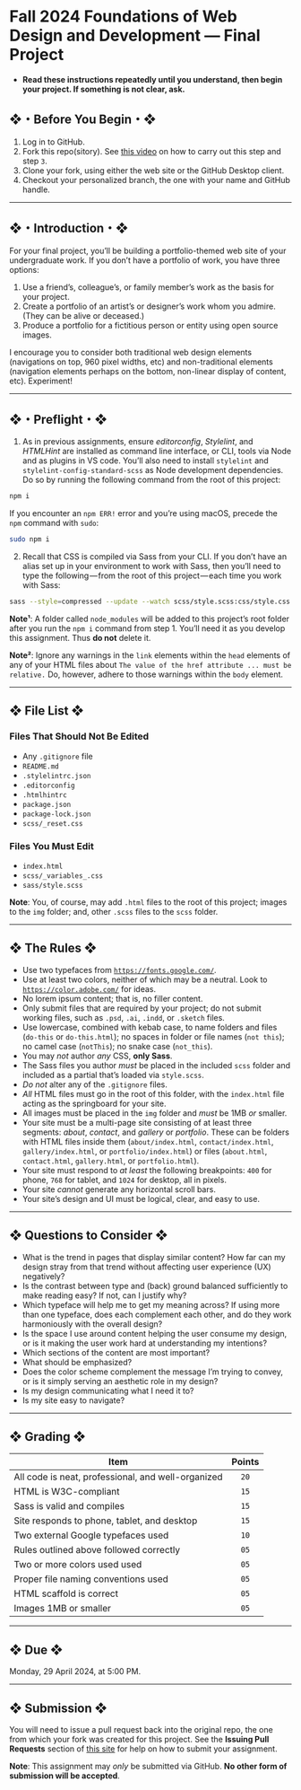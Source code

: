 # Fall 2024 Foundations of Web Design and Development — Final Project

* **Read these instructions repeatedly until you understand, then begin your project. If something is not clear, ask.**

## ❖・Before You Begin・❖

1. Log in to GitHub.
2. Fork this repo(sitory). See [this video](http://code-warrior.github.io/tutorials/git/github/forking-and-cloning-at-the-github-web-site/) on how to carry out this step and step `3`.
3. Clone your fork, using either the web site or the GitHub Desktop client.
4. Checkout your personalized branch, the one with your name and GitHub handle.

---

## ❖・Introduction・❖

For your final project, you’ll be building a portfolio-themed web site of your undergraduate work. If you don’t have a portfolio of work, you have three options:

1. Use a friend’s, colleague’s, or family member’s work as the basis for your project.
2. Create a portfolio of an artist’s or designer’s work whom you admire. (They can be alive or deceased.)
3. Produce a portfolio for a fictitious person or entity using open source images.

I encourage you to consider both traditional web design elements (navigations on top, 960 pixel widths, etc) and non-traditional elements (navigation elements perhaps on the bottom, non-linear display of content, etc). Experiment!

---

## ❖・Preflight・❖

1. As in previous assignments, ensure _editorconfig_, _Stylelint_, and _HTMLHint_ are installed as command line interface, or CLI, tools via Node and as plugins in VS code. You’ll also need to install `stylelint` and `stylelint-config-standard-scss` as Node development dependencies. Do so by running the following command from the root of this project:

```bash
npm i
```

If you encounter an `npm ERR!` error and you’re using macOS, precede the `npm` command with `sudo`:

```bash
sudo npm i
```

2. Recall that CSS is compiled via Sass from your CLI. If you don’t have an alias set up in your environment to work with Sass, then you’ll need to type the following — from the root of this project — each time you work with Sass:

```bash
sass --style=compressed --update --watch scss/style.scss:css/style.css
```

**Note¹**: A folder called `node_modules` will be added to this project’s root folder after you run the `npm i` command from step 1. You’ll need it as you develop this assignment. Thus **do not** delete it.

**Note²**: Ignore any warnings in the `link` elements within the `head` elements of any of your HTML files about `The value of the href attribute ... must be relative.` Do, however, adhere to those warnings within the `body` element.

---

## ❖ File List ❖

### Files That Should Not Be Edited

* Any `.gitignore` file
* `README.md`
* `.stylelintrc.json`
* `.editorconfig`
* `.htmlhintrc`
* `package.json`
* `package-lock.json`
* `scss/_reset.css`

### Files You Must Edit

* `index.html`
* `scss/_variables_.css`
* `sass/style.scss`

**Note**: You, of course, may add `.html` files to the root of this project; images to the `img` folder; and, other `.scss` files to the `scss` folder.

---

## ❖ The Rules ❖

* Use two typefaces from [`https://fonts.google.com/`](https://fonts.google.com/).
* Use at least two colors, neither of which may be a neutral. Look to [`https://color.adobe.com/`](https://color.adobe.com/) for ideas.
* No lorem ipsum content; that is, no filler content.
* Only submit files that are required by your project; do not submit working files, such as `.psd`, `.ai`, `.indd`, or `.sketch` files.
* Use lowercase, combined with kebab case, to name folders and files (`do-this` or `do-this.html`); no spaces in folder or file names (`not this`); no camel case (`notThis`); no snake case (`not_this`).
* You may _not_ author _any_ CSS, **only Sass**.
* The Sass files you author _must_ be placed in the included `scss` folder and included as a partial that’s loaded via `style.scss`.
* _Do not_ alter any of the `.gitignore` files.
* _All_ HTML files must go in the root of this folder, with the `index.html` file acting as the springboard for your site.
* All images must be placed in the `img` folder and _must_ be 1MB _or_ smaller.
* Your site must be a multi-page site consisting of at least three segments: _about_, _contact_, and _gallery_ or _portfolio_. These can be folders with HTML files inside them (`about/index.html`, `contact/index.html`, `gallery/index.html`, or `portfolio/index.html`) or files (`about.html`, `contact.html`, `gallery.html`, or `portfolio.html`).
* Your site must respond to _at least_ the following breakpoints: `400` for phone, `768` for tablet, and `1024` for desktop, all in pixels.
* Your site _cannot_ generate any horizontal scroll bars.
* Your site’s design and UI must be logical, clear, and easy to use.

---

## ❖ Questions to Consider ❖

* What is the trend in pages that display similar content? How far can my design stray from that trend without affecting user experience (UX) negatively?
* Is the contrast between type and (back) ground balanced sufficiently to make reading easy? If not, can I justify why?
* Which typeface will help me to get my meaning across? If using more than one typeface, does each complement each other, and do they work harmoniously with the overall design?
* Is the space I use around content helping the user consume my design, or is it making the user work hard at understanding my intentions?
* Which sections of the content are most important?
* What should be emphasized?
* Does the color scheme complement the message I’m trying to convey, or is it simply serving an aesthetic role in my design?
* Is my design communicating what I need it to?
* Is my site easy to navigate?

---

## ❖ Grading ❖

| Item                                                                           | Points |
|--------------------------------------------------------------------------------|:------:|
| All code is neat, professional, and well-organized                             | `20`   |
| HTML is W3C-compliant                                                          | `15`   |
| Sass is valid and compiles                                                     | `15`   |
| Site responds to phone, tablet, and desktop                                    | `15`   |
| Two external Google typefaces used                                             | `10`   |
| Rules outlined above followed correctly                                        | `05`   |
| Two or more colors used used                                                   | `05`   |
| Proper file naming conventions used                                            | `05`   |
| HTML scaffold is correct                                                       | `05`   |
| Images 1MB or smaller                                                          | `05`   |

---

## ❖ Due ❖

Monday, 29 April 2024, at 5:00 PM.

---

## ❖ Submission ❖

You will need to issue a pull request back into the original repo, the one from which your fork was created for this project. See the **Issuing Pull Requests** section of [this site](http://code-warrior.github.io/tutorials/git/github/index.html) for help on how to submit your assignment.

**Note**: This assignment may _only_ be submitted via GitHub. **No other form of submission will be accepted**.
